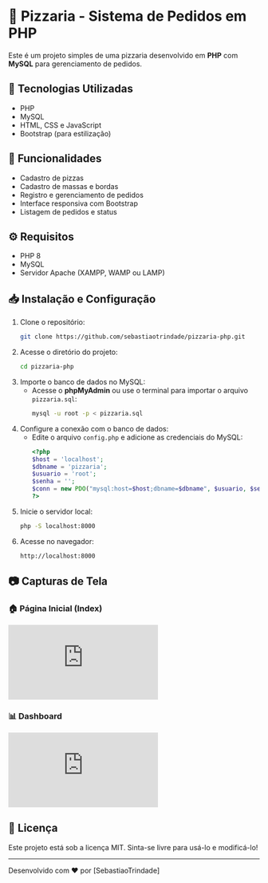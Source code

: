 # 🍕 Pizzaria - Sistema de Pedidos em PHP

Este é um projeto simples de uma pizzaria desenvolvido em **PHP** com **MySQL** para gerenciamento de pedidos.

## 🚀 Tecnologias Utilizadas
- PHP
- MySQL
- HTML, CSS e JavaScript
- Bootstrap (para estilização)

## 📌 Funcionalidades
- Cadastro de pizzas 
- Cadastro de massas e bordas
- Registro e gerenciamento de pedidos
- Interface responsiva com Bootstrap
- Listagem de pedidos e status

## ⚙️ Requisitos
- PHP 8
- MySQL
- Servidor Apache (XAMPP, WAMP ou LAMP)

## 📥 Instalação e Configuração
1. Clone o repositório:
   ```bash
   git clone https://github.com/sebastiaotrindade/pizzaria-php.git
   ```
2. Acesse o diretório do projeto:
   ```bash
   cd pizzaria-php
   ```
3. Importe o banco de dados no MySQL:
   - Acesse o **phpMyAdmin** ou use o terminal para importar o arquivo `pizzaria.sql`:
     ```bash
     mysql -u root -p < pizzaria.sql
     ```
4. Configure a conexão com o banco de dados:
   - Edite o arquivo `config.php` e adicione as credenciais do MySQL:
     ```php
     <?php
     $host = 'localhost';
     $dbname = 'pizzaria';
     $usuario = 'root';
     $senha = '';
     $conn = new PDO("mysql:host=$host;dbname=$dbname", $usuario, $senha);
     ?>
     ```
5. Inicie o servidor local:
   ```bash
   php -S localhost:8000
   ```
6. Acesse no navegador:
   ```
   http://localhost:8000
   ```

## 📷 Capturas de Tela

### 🏠 Página Inicial (Index)
![Página Inicial](https://github.com/SebastiaoTrindade/pizzaria-php/blob/master/index.php)

### 📊 Dashboard
![Dashboard](https://github.com/SebastiaoTrindade/pizzaria-php/blob/master/dashboard.php)


## 📝 Licença
Este projeto está sob a licença MIT. Sinta-se livre para usá-lo e modificá-lo!

---

Desenvolvido com ❤️ por [SebastiaoTrindade]

